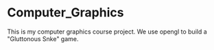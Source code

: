 # Computer_Graphics
This is my computer graphics course project.
We use opengl to build a "Gluttonous Snke" game.
